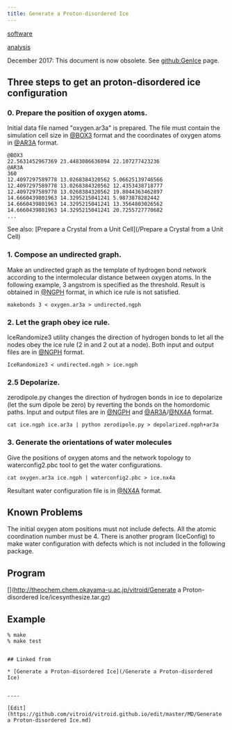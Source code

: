 ```yaml
---
title: Generate a Proton-disordered Ice
---
```

[software](/software)

[analysis](/analysis)

December 2017: This document is now obsolete.  See [github:GenIce](https://github.com/vitroid/GenIce) page.


## Three steps to get an proton-disordered ice configuration


### 0. Prepare the position of oxygen atoms.

Initial data file named "oxygen.ar3a" is prepared. The file must contain the simulation cell size in [@BOX3](/@BOX3) format and the coordinates of oxygen atoms in [@AR3A](/@AR3A) format.

```
@BOX3
22.5631452967369 23.4483086636094 22.107277423236    
@AR3A      
360      
12.4097297589778 13.0268384320562 5.06625139746566    
12.4097297589778 13.0268384320562 12.4353438718777    
12.4097297589778 13.0268384320562 19.8044363462897    
14.6660439801963 14.3295215041241 5.9873878282442    
14.6660439801963 14.3295215041241 13.3564803026562    
14.6660439801963 14.3295215041241 20.7255727770682    
...
```
See also: [Prepare a Crystal from a Unit Cell](/Prepare a Crystal from a Unit Cell)


### 1. Compose an undirected graph.

Make an undirected graph as the template of hydrogen bond network according to the intermolecular distance between oxygen atoms. In the following example, 3 angstrom is specified as the threshold. Result is obtained in [@NGPH](/@NGPH) format, in which ice rule is not satisfied.

```
makebonds 3 < oxygen.ar3a > undirected.ngph
```

### 2. Let the graph obey ice rule.

IceRandomize3 utility changes the direction of hydrogen bonds to let all the nodes obey the ice rule (2 in and 2 out at a node). Both input and output files are in [@NGPH](/@NGPH) format.

```
IceRandomize3 < undirected.ngph > ice.ngph
```

### 2.5 Depolarize.

zerodipole.py changes the direction of hydrogen bonds in ice to depolarize (let the sum dipole be zero) by reverting the bonds on the homordomic paths. Input and output files are in [@NGPH](/@NGPH) and [@AR3A](/@AR3A)/[@NX4A](/@NX4A) format.

```
cat ice.ngph ice.ar3a | python zerodipole.py > depolarized.ngph+ar3a
```

### 3. Generate the orientations of water molecules

Give the positions of oxygen atoms and the network topology to waterconfig2.pbc tool to get the water configurations.

```
cat oxygen.ar3a ice.ngph | waterconfig2.pbc > ice.nx4a
```
Resultant water configuration file is in [@NX4A](/@NX4A) format.


## Known Problems

The initial oxygen atom positions must not include defects. All the atomic coordination number must be 4. There is another program (IceConfig) to make water configuration with defects which is not included in the following package.


## Program

[](http://theochem.chem.okayama-u.ac.jp/vitroid/Generate a Proton-disordered Ice/icesynthesize.tar.gz)


## Example

```
% make
% make test


## Linked from

* [Generate a Proton-disordered Ice](/Generate a Proton-disordered Ice)


----

[Edit](https://github.com/vitroid/vitroid.github.io/edit/master/MD/Generate a Proton-disordered Ice.md)

